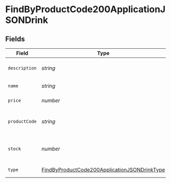 # FindByProductCode200ApplicationJSONDrink


## Fields

| Field                                                                                                                   | Type                                                                                                                    | Required                                                                                                                | Description                                                                                                             |
| ----------------------------------------------------------------------------------------------------------------------- | ----------------------------------------------------------------------------------------------------------------------- | ----------------------------------------------------------------------------------------------------------------------- | ----------------------------------------------------------------------------------------------------------------------- |
| `description`                                                                                                           | *string*                                                                                                                | :heavy_check_mark:                                                                                                      | A description of the drink                                                                                              |
| `name`                                                                                                                  | *string*                                                                                                                | :heavy_check_mark:                                                                                                      | The name of the drink                                                                                                   |
| `price`                                                                                                                 | *number*                                                                                                                | :heavy_check_mark:                                                                                                      | The price of the drink                                                                                                  |
| `productCode`                                                                                                           | *string*                                                                                                                | :heavy_check_mark:                                                                                                      | The product code of the drink                                                                                           |
| `stock`                                                                                                                 | *number*                                                                                                                | :heavy_check_mark:                                                                                                      | The number of drinks in stock                                                                                           |
| `type`                                                                                                                  | [FindByProductCode200ApplicationJSONDrinkType](../../models/operations/findbyproductcode200applicationjsondrinktype.md) | :heavy_check_mark:                                                                                                      | The type of drink                                                                                                       |